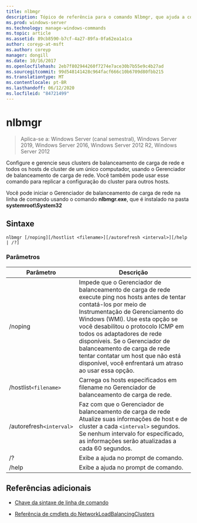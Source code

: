 ```yaml
---
title: nlbmgr
description: Tópico de referência para o comando Nlbmgr, que ajuda a configurar e gerenciar seus clusters de balanceamento de carga de rede e todos os hosts de cluster de um único computador, usando o Gerenciador de balanceamento de carga de rede.
ms.prod: windows-server
ms.technology: manage-windows-commands
ms.topic: article
ms.assetid: 89cb8590-b7cf-4a27-89fa-0fa62ea1a1ca
author: coreyp-at-msft
ms.author: coreyp
manager: dongill
ms.date: 10/16/2017
ms.openlocfilehash: 2eb7f802944260f7274e7ace30b7b55e9c4b27ad
ms.sourcegitcommit: 99d548141428c964facf666c10b6709d80fbb215
ms.translationtype: MT
ms.contentlocale: pt-BR
ms.lasthandoff: 06/12/2020
ms.locfileid: "84721499"
---
```

# <a name="nlbmgr"></a>nlbmgr

> Aplica-se a: Windows Server (canal semestral), Windows Server 2019, Windows Server 2016, Windows Server 2012 R2, Windows Server 2012

Configure e gerencie seus clusters de balanceamento de carga de rede e todos os hosts de cluster de um único computador, usando o Gerenciador de balanceamento de carga de rede. Você também pode usar esse comando para replicar a configuração do cluster para outros hosts.

Você pode iniciar o Gerenciador de balanceamento de carga de rede na linha de comando usando o comando **nlbmgr.exe**, que é instalado na pasta **systemroot\System32**

## <a name="syntax"></a>Sintaxe

```
nlbmgr [/noping][/hostlist <filename>][/autorefresh <interval>][/help | /?]
```

### <a name="parameters"></a>Parâmetros

| Parâmetro | Descrição |
| --------- | ----------- |
| /noping | Impede que o Gerenciador de balanceamento de carga de rede execute ping nos hosts antes de tentar contatá-los por meio de Instrumentação de Gerenciamento do Windows (WMI). Use esta opção se você desabilitou o protocolo ICMP em todos os adaptadores de rede disponíveis. Se o Gerenciador de balanceamento de carga de rede tentar contatar um host que não está disponível, você enfrentará um atraso ao usar essa opção. |
| /hostlist`<filename>` | Carrega os hosts especificados em filename no Gerenciador de balanceamento de carga de rede. |
| /autorefresh`<interval>` | Faz com que o Gerenciador de balanceamento de carga de rede Atualize suas informações de host e de cluster a cada `<interval>` segundos. Se nenhum intervalo for especificado, as informações serão atualizadas a cada 60 segundos. |
| /? | Exibe a ajuda no prompt de comando. |
| /help | Exibe a ajuda no prompt de comando. |

## <a name="additional-references"></a>Referências adicionais

- [Chave da sintaxe de linha de comando](command-line-syntax-key.md)

- [Referência de cmdlets do NetworkLoadBalancingClusters](https://docs.microsoft.com/powershell/module/networkloadbalancingclusters)
